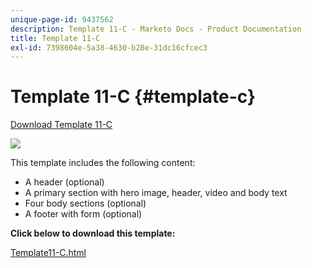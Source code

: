 ```yaml
---
unique-page-id: 9437562
description: Template 11-C - Marketo Docs - Product Documentation
title: Template 11-C
exl-id: 7398604e-5a38-4630-b28e-31dc16cfcec3
---
```

# Template 11-C {#template-c}

[Download Template 11-C](https://docs.marketo.com/download/attachments/9437562/template-11c.html?version=1&modificationdate=1438211358000&api=v2)

![](assets/image2015-8-4-14-3a3-3a44.png)

This template includes the following content:

* A header (optional)
* A primary section with hero image, header, video and body text
* Four body sections (optional)
* A footer with form (optional)

**Click below to download this template:**

[Template11-C.html](https://docs.marketo.com/download/attachments/9437562/template-11c.html?version=1&modificationdate=1438211358000&api=v2)
